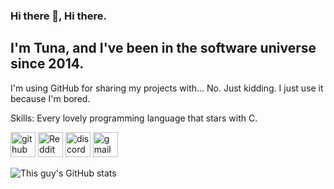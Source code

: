 ### Hi there 👋, Hi there.
##  I'm Tuna, and I've been in the software universe since 2014.
I'm using GitHub for sharing my projects with... No. Just kidding. I just use it because I'm bored.

Skills: Every lovely programming language that stars with C.



[<img src='https://cdn.jsdelivr.net/npm/simple-icons@3.0.1/icons/github.svg' alt='github' height='40'>](https://github.com/TunaUnderwoods)  [<img src='https://cdn.jsdelivr.net/npm/simple-icons@3.0.1/icons/reddit.svg' alt='Reddit' height='40'>](https://www.reddit.com/user/u/willunderwood)  [<img src='https://cdn.jsdelivr.net/npm/simple-icons@3.0.1/icons/discord.svg' alt='discord' height='40'>](Altalos#5070)  [<img src='https://cdn.jsdelivr.net/npm/simple-icons@3.0.1/icons/gmail.svg' alt='gmail' height='40'>](talosaltalos@gmail.com)  

![This guy's GitHub stats](https://github-readme-stats.vercel.app/api?username=tunaunderwoods&show_icons=true&theme=tokyonight)
